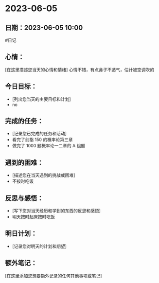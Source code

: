 # 2023-06-05

## 日期：2023-06-05 10:00

#日记

## 心情：

[在这里描述您当天的心情和情绪]
心情不错，有点鼻子不透气，估计被空调吹的

## 今日目标：

- [列出您当天的主要目标和计划]
- no

## 完成的任务：

- [记录您已完成的任务和活动]
- 看完了剑指 150 的概率论第三章
- 做完了 1000 题概率论一二章的 A 组题

## 遇到的困难：

- [描述您在当天遇到的挑战或困难]
- 不按时吃饭

## 反思与感悟：

- [写下您对当天经历和学到的东西的反思和感悟]
- 明天按时起床按时吃饭

## 明日计划：

- [记录您对明天的计划和期望]

## 额外笔记：

[在这里添加您想要额外记录的任何其他事项或笔记]
